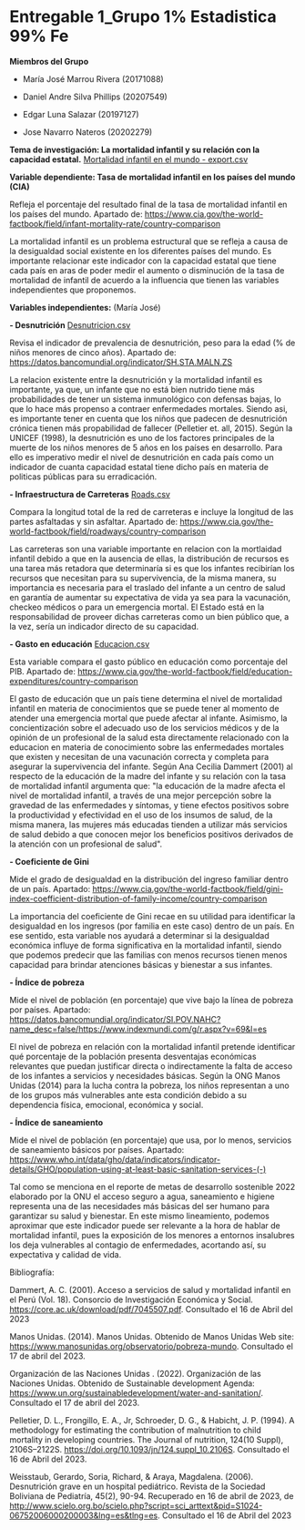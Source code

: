 # Entregable 1_Grupo 1% Estadistica 99% Fe

**Miembros del Grupo**
  
-  María José Marrou Rivera (20171088)
  
-  Daniel Andre Silva Phillips (20207549)
  
-  Edgar Luna Salazar (20197127)
  
-  Jose Navarro Nateros (20202279)

**Tema de investigación: La mortalidad infantil y su relación con la capacidad estatal.** [Mortalidad infantil en el mundo - export.csv](https://github.com/majomarrou/Trabajo-final-de-Estadistica---Grupo-1-estadistica-99-fe/files/11243333/Mortalidad.infantil.en.el.mundo.-.export.csv)

**Variable dependiente: Tasa de mortalidad infantil en los países del mundo (CIA)**

Refleja el porcentaje del resultado final de la tasa de mortalidad infantil en los países del mundo. Apartado de: https://www.cia.gov/the-world-factbook/field/infant-mortality-rate/country-comparison

La mortalidad infantil es un problema estructural que se refleja a causa de la desigualdad social existente en los diferentes países del mundo. Es importante relacionar este indicador con la capacidad estatal que tiene cada país en aras de poder medir el aumento o disminución de la tasa de mortalidad de infantil de acuerdo a la influencia que tienen las variables independientes que proponemos. 

**Variables independientes:** (María José)

**- Desnutrición** [Desnutricion.csv](https://github.com/majomarrou/Trabajo-final-de-Estadistica---Grupo-1-estadistica-99-fe/files/11244792/Desnutricion.csv)


   Revisa el indicador de prevalencia de desnutrición, peso para la edad (% de niños menores de cinco años). Apartado de: https://datos.bancomundial.org/indicator/SH.STA.MALN.ZS

   La relacion existente entre la desnutrición y la mortalidad infantil es importante, ya que, un infante que no está bien nutrido tiene más probabilidades de tener un sistema inmunológico con defensas bajas, lo que lo hace más propenso a contraer enfermedades mortales. Siendo asi, es importante tener en cuenta que los niños que padecen de desnutrición crónica tienen más propabilidad de fallecer (Pelletier et. all, 2015). Según la UNICEF (1998), la desnutrición es uno de los factores principales de la muerte de los niños menores de 5 años en los países en desarrollo. Para ello es imperativo medir el nivel de desnutrición en cada país como un indicador de cuanta capacidad estatal tiene dicho país en materia de politicas públicas para su erradicación.  

  **- Infraestructura de Carreteras** 
  [Roads.csv](https://github.com/majomarrou/Trabajo-final-de-Estadistica---Grupo-1-estadistica-99-fe/files/11243832/Roads.csv)

  Compara la longitud total de la red de carreteras e incluye la longitud de las partes asfaltadas y sin asfaltar.
  Apartado de: https://www.cia.gov/the-world-factbook/field/roadways/country-comparison

  Las carreteras son una variable importante en relacion con la mortlaidad infantil debido a que en la ausencia de ellas, la distribución de recursos es una tarea más retadora que determinaría si es que los infantes recibirían los recursos que necesitan para su supervivencia, de la misma manera, su importancia es necesaria para el traslado del infante a un centro de salud en garantía de aumentar su expectativa de vida ya sea para la vacunación, checkeo médicos o para un emergencia mortal. El Estado está en la responsabilidad de proveer dichas carreteras como un bien público que, a la vez, sería un indicador directo de su capacidad.

  **- Gasto en educación** 
  [Educacion.csv](https://github.com/majomarrou/Trabajo-final-de-Estadistica---Grupo-1-estadistica-99-fe/files/11244705/Educacion.csv)

  Esta variable compara el gasto público en educación como porcentaje del PIB.
  Apartado de: https://www.cia.gov/the-world-factbook/field/education-expenditures/country-comparison

   El gasto de educación que un país tiene determina el nivel de mortalidad infantil en materia de conocimientos que se puede tener al momento de atender una emergencia mortal que puede afectar al infante. Asimismo, la concientización sobre el adecuado uso de los servicios médicos y de la opinión de un profesional de la salud esta directamente relacionado con la educacion en materia de conocimiento sobre las enfermedades mortales que existen y necesitan de una vacunación correcta y completa para asegurar la supervivencia del infante. Según Ana Cecilia Dammert (2001) al respecto de la educación de la madre del infante y su relación con la tasa de mortalidad infantil argumenta que: "la educación de la madre afecta el nivel de mortalidad infantil, a través de una mejor percepción sobre la gravedad de las enfermedades y síntomas, y tiene efectos positivos sobre la productividad y efectividad en el uso de los insumos de salud, de la misma manera, las mujeres más educadas tienden a utilizar más servicios de salud debido a que conocen mejor los beneficios positivos derivados de la atención con un profesional de salud". 

**- Coeficiente de Gini**
  
  Mide el grado de desigualdad en la distribución del ingreso familiar dentro de un país. Apartado: https://www.cia.gov/the-world-factbook/field/gini-index-coefficient-distribution-of-family-income/country-comparison
 
   La importancia del coeficiente de Gini recae en su utilidad para identificar la desigualdad en los ingresos (por familia en este caso) dentro de un país. En ese sentido, esta variable nos ayudará a determinar si la desigualdad económica influye de forma significativa en la mortalidad infantil, siendo que podemos predecir que las familias con menos recursos tienen menos capacidad para brindar atenciones básicas y bienestar a sus infantes. 
  
  **- Índice de pobreza**
  
 Mide el nivel de población (en porcentaje) que vive bajo la línea de pobreza por países. Apartado: https://datos.bancomundial.org/indicator/SI.POV.NAHC?name_desc=false/https://www.indexmundi.com/g/r.aspx?v=69&l=es 
 
  El nivel de pobreza en relación con la mortalidad infantil pretende identificar qué porcentaje de la población presenta desventajas económicas relevantes que puedan justificar directa o indirectamente la falta de acceso de los infantes a servicios y necesidades básicas. Según la ONG Manos Unidas (2014) para la lucha contra la pobreza, los niños representan a uno de los grupos más vulnerables ante esta condición debido a su dependencia física, emocional, económica y social. 
 
 **- Índice de saneamiento**
 
 Mide el nivel de población (en porcentaje) que usa, por lo menos, servicios de saneamiento básicos por países. Apartado: https://www.who.int/data/gho/data/indicators/indicator-details/GHO/population-using-at-least-basic-sanitation-services-(-)

  Tal como se menciona en el reporte de metas de desarrollo sostenible 2022 elaborado por la ONU el acceso seguro a agua, saneamiento e higiene representa una de las necesidades más básicas del ser humano para garantizar su salud y bienestar. En este mismo lineamiento, podemos aproximar que este indicador puede ser relevante a la hora de hablar de mortalidad infantil, pues la exposición de los menores a entornos insalubres los deja vulnerables al contagio de enfermedades, acortando así, su expectativa y calidad de vida.   

Bibliografía:

Dammert, A. C. (2001). Acceso a servicios de salud y mortalidad infantil en el Perú (Vol. 18). Consorcio de Investigación Económica y Social.
https://core.ac.uk/download/pdf/7045507.pdf. Consultado el 16 de Abril del 2023

Manos Unidas. (2014). Manos Unidas. Obtenido de Manos Unidas Web site: https://www.manosunidas.org/observatorio/pobreza-mundo. Consultado el 17 de abril del 2023.

Organización de las Naciones Unidas . (2022). Organización de las Naciones Unidas. Obtenido de Sustainable development Agenda: https://www.un.org/sustainabledevelopment/water-and-sanitation/. Consultado el 17 de abril del 2023.

Pelletier, D. L., Frongillo, E. A., Jr, Schroeder, D. G., & Habicht, J. P. (1994). A methodology for estimating the contribution of malnutrition to child mortality in developing countries. The Journal of nutrition, 124(10 Suppl), 2106S–2122S. https://doi.org/10.1093/jn/124.suppl_10.2106S. Consultado el 16 de Abril del 2023.

Weisstaub, Gerardo, Soria, Richard, & Araya, Magdalena. (2006). Desnutrición grave en un hospital pediátrico. Revista de la Sociedad Boliviana de Pediatría, 45(2), 90-94. Recuperado en 16 de abril de 2023, de http://www.scielo.org.bo/scielo.php?script=sci_arttext&pid=S1024-06752006000200003&lng=es&tlng=es. Consultado el 16 de Abril del 2023






